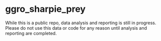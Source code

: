 # ggro_sharpie_prey
While this is a public repo, data analysis and reporting is still in progress. Please do not use this data or code for any reason until analysis and reporting are completed.
